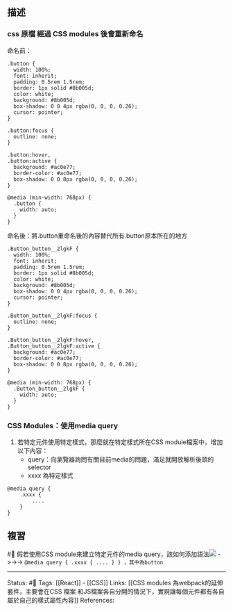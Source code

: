## 描述


### css 原檔 經過 CSS modules 後會重新命名

命名前：
```
.button {
  width: 100%;
  font: inherit;
  padding: 0.5rem 1.5rem;
  border: 1px solid #8b005d;
  color: white;
  background: #8b005d;
  box-shadow: 0 0 4px rgba(0, 0, 0, 0.26);
  cursor: pointer;
}

.button:focus {
  outline: none;
}

.button:hover,
.button:active {
  background: #ac0e77;
  border-color: #ac0e77;
  box-shadow: 0 0 8px rgba(0, 0, 0, 0.26);
}

@media (min-width: 768px) {
  .button {
    width: auto;
  }
}
```

命名後：將.button重命名後的內容替代所有.button原本所在的地方
```
.Button_button__2lgkF {
  width: 100%;
  font: inherit;
  padding: 0.5rem 1.5rem;
  border: 1px solid #8b005d;
  color: white;
  background: #8b005d;
  box-shadow: 0 0 4px rgba(0, 0, 0, 0.26);
  cursor: pointer;
}

.Button_button__2lgkF:focus {
  outline: none;
}

.Button_button__2lgkF:hover,
.Button_button__2lgkF:active {
  background: #ac0e77;
  border-color: #ac0e77;
  box-shadow: 0 0 8px rgba(0, 0, 0, 0.26);
}

@media (min-width: 768px) {
  .Button_button__2lgkF {
    width: auto;
  }
}
```

### CSS Modules：使用media query
1. 若特定元件使用特定樣式，那麼就在特定樣式所在CSS module檔案中，增加以下內容：
	- query：向瀏覽器詢問有關目前media的問題，滿足就開放解析後頭的selector
	- xxxx 為特定樣式
```
@media query {
	.xxxx {
		....
	}
}
```

## 複習

#🧠 假若使用CSS module來建立特定元件的media query，該如何添加語法![](https://res.cloudinary.com/dqfxgtyoi/image/upload/v1662386338/blog/react/style/css%20module/css-module-example1-media-query_jfxqec.png) ->->-> `@media query { .xxxx { .... } } ，其中為button`
<!--SR:!2023-01-27,38,230-->



---
Status: #🌱 
Tags:
[[React]] - [[CSS]]
Links:
[[CSS modules 為webpack的延伸套件，主要會在CSS 檔案 和JS檔案各自分開的情況下，實現讓每個元件都有各自屬於自己的樣式屬性內容]]
References: